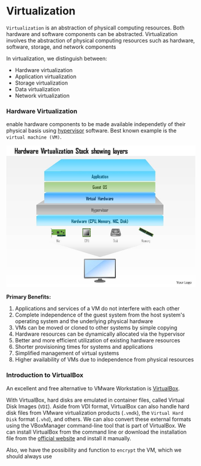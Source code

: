 # Virtualization
`Virtualization` is an abstraction of physicall computing resources. Both hardware and software components can be abstracted. Virtualization involves the abstraction of physical computing resources such as hardware, software, storage, and network components

In virtualization, we distinguish between:
-   Hardware virtualization
-   Application virtualization
-   Storage virtualization
-   Data virtualization
-   Network virtualization

### Hardware Virtualization
enable hardware components to be made available independetly of their physical basis using [hypervisor](https://en.wikipedia.org/wiki/Hypervisor) software. Best known example is the `virtual machine (VM)`. 

![Hardware Virtualization Stack](/assets/setting-up/hardware-virtualization-stack.png)

**Primary Benefits:**
1. Applications and services of a VM do not interfere with each other
2. Complete independence of the guest system from the host system's operating system and the underlying physical hardware
3. VMs can be moved or cloned to other systems by simple copying
4. Hardware resources can be dynamically allocated via the hypervisor
5. Better and more efficient utilization of existing hardware resources
6. Shorter provisioning times for systems and applications
7. Simplified management of virtual systems
8. Higher availability of VMs due to independence from physical resources

### Introduction to VirtualBox
An excellent and free alternative to VMware Workstation is [VirtualBox](https://www.virtualbox.org/). 

With VirtualBox, hard disks are emulated in container files, called Virtual Disk Images (`VDI`). Aside from VDI format, VirtualBox can also handle hard disk files from VMware virtualization products (`.vmdk`), the `Virtual Hard Disk` format (`.vhd`), and others. We can also convert these external formats using the VBoxManager command-line tool that is part of VirtualBox. We can install VirtualBox from the command line or download the installation file from the [official website](https://www.virtualbox.org/wiki/Downloads) and install it manually.

Also, we have the possibility and function to `encrypt` the VM, which we should always use